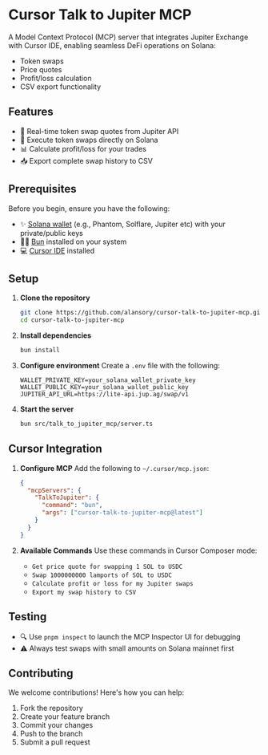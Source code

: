 # Cursor Talk to Jupiter MCP

A Model Context Protocol (MCP) server that integrates Jupiter Exchange with Cursor IDE, enabling seamless DeFi operations on Solana:
- Token swaps
- Price quotes
- Profit/loss calculation
- CSV export functionality

## Features

- 🔄 Real-time token swap quotes from Jupiter API
- 💱 Execute token swaps directly on Solana
- 📊 Calculate profit/loss for your trades
- 📥 Export complete swap history to CSV

## Prerequisites

Before you begin, ensure you have the following:
- ✨ [Solana wallet](https://phantom.app/) (e.g., Phantom, Solflare, Jupiter etc) with your private/public keys
- 🏃‍♂️ [Bun](https://bun.sh/) installed on your system
- 💻 [Cursor IDE](https://cursor.sh/) installed

## Setup

1. **Clone the repository**
   ```bash
   git clone https://github.com/alansory/cursor-talk-to-jupiter-mcp.git
   cd cursor-talk-to-jupiter-mcp
   ```

2. **Install dependencies**
   ```bash
   bun install
   ```

3. **Configure environment**
   Create a `.env` file with the following:
   ```env
   WALLET_PRIVATE_KEY=your_solana_wallet_private_key
   WALLET_PUBLIC_KEY=your_solana_wallet_public_key
   JUPITER_API_URL=https://lite-api.jup.ag/swap/v1
   ```

4. **Start the server**
   ```bash
   bun src/talk_to_jupiter_mcp/server.ts
   ```

## Cursor Integration

1. **Configure MCP**
   Add the following to `~/.cursor/mcp.json`:
   ```json
   {
     "mcpServers": {
       "TalkToJupiter": {
         "command": "bun",
         "args": ["cursor-talk-to-jupiter-mcp@latest"]
       }
     }
   }
   ```

2. **Available Commands**
   Use these commands in Cursor Composer mode:
   - `Get price quote for swapping 1 SOL to USDC`
   - `Swap 1000000000 lamports of SOL to USDC`
   - `Calculate profit or loss for my Jupiter swaps`
   - `Export my swap history to CSV`

## Testing

- 🔍 Use `pnpm inspect` to launch the MCP Inspector UI for debugging
- ⚠️ Always test swaps with small amounts on Solana mainnet first

## Contributing

We welcome contributions! Here's how you can help:
1. Fork the repository
2. Create your feature branch
3. Commit your changes
4. Push to the branch
5. Submit a pull request

